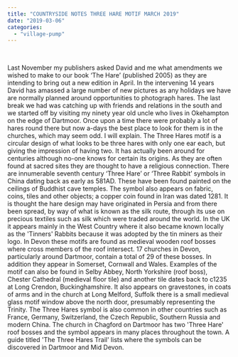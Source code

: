 ```yaml
---
title: "COUNTRYSIDE NOTES THREE HARE MOTIF MARCH 2019"
date: "2019-03-06"
categories: 
  - "village-pump"
---
```


 

Last November my publishers asked David and me what amendments we wished to make to our book ‘The Hare’ (published 2005) as they are intending to bring out a new edition in April. In the intervening 14 years David has amassed a large number of new pictures as any holidays we have are normally planned around opportunities to photograph hares. The last break we had was catching up with friends and relations in the south and we started off by visiting my ninety year old uncle who lives in Okehampton on the edge of Dartmoor. Once upon a time there were probably a lot of hares round there but now a-days the best place to look for them is in the churches, which may seem odd. I will explain. The Three Hares motif is a circular design of what looks to be three hares with only one ear each, but giving the impression of having two. It has actually been around for centuries although no-one knows for certain its origins. As they are often found at sacred sites they are thought to have a religious connection. There are innumerable seventh century ‘Three Hare’ or ‘Three Rabbit’ symbols in China dating back as early as 581AD. These have been found painted on the ceilings of Buddhist cave temples. The symbol also appears on fabric, coins, tiles and other objects; a copper coin found in Iran was dated 1281. It is thought the hare design may have originated in Persia and from there been spread, by way of what is known as the silk route, through its use on precious textiles such as silk which were traded around the world. In the UK it appears mainly in the West Country where it also became known locally as the 'Tinners' Rabbits because it was adopted by the tin miners as their logo. In Devon these motifs are found as medieval wooden roof bosses where cross members of the roof intersect. 17 churches in Devon, particularly around Dartmoor, contain a total of 29 of these bosses. In addition they appear in Somerset, Cornwall and Wales. Examples of the motif can also be found in Selby Abbey, North Yorkshire (roof boss), Chester Cathedral (medieval floor tile) and another tile dates back to c1235 at Long Crendon, Buckinghamshire. It also appears on gravestones, in coats of arms and in the church at Long Melford, Suffolk there is a small medieval glass motif window above the north door, presumably representing the Trinity. The Three Hares symbol is also common in other countries such as France, Germany, Switzerland, the Czech Republic, Southern Russia and modern China. The church in Chagford on Dartmoor has two 'Three Hare' roof bosses and the symbol appears in many places throughout the town. A guide titled 'The Three Hares Trail' lists where the symbols can be discovered in Dartmoor and Mid Devon.
